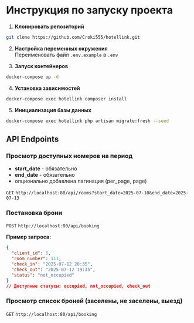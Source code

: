# Инструкция по запуску проекта
1. **Клонировать репозиторий**

```bash
git clone https://github.com/Croki555/hotellink.git
```

2. **Настройка переменных окружения**  
   Переименовать файл `.env.example` в `.env`

3. **Запуск контейнеров**
```bash
docker-compose up -d
```
4. **Установка зависимостей**
```bash
docker-compose exec hotellink composer install 
```
   
5. **Инициализация базы данных**  
```bash
docker-compose exec hotellink php artisan migrate:fresh --seed
```

## API Endpoints

### Просмотр доступных номеров на период
- **start_date** - обязательно
- **end_date** - обязательно
- опционально добавлена пагинация (per_page, page)

`GET` `http://localhost:80/api/rooms?start_date=2025-07-10&end_date=2025-07-13`

### Постановка брони
`POST` `http://localhost:80/api/booking`


**Пример запроса:**
```json
{
  "client_id": 5,
  "room_number": 111,
  "check_in": "2025-07-12 20:35",
  "check_out": "2025-07-12 19:35", 
  "status": "not_occupied"
}
// Доступные статусы: occupied, not_occupied, check_out 
```

### Просмотр список броней (заселены, не заселены, выезд)
`GET` `http://localhost:80/api/booking`


